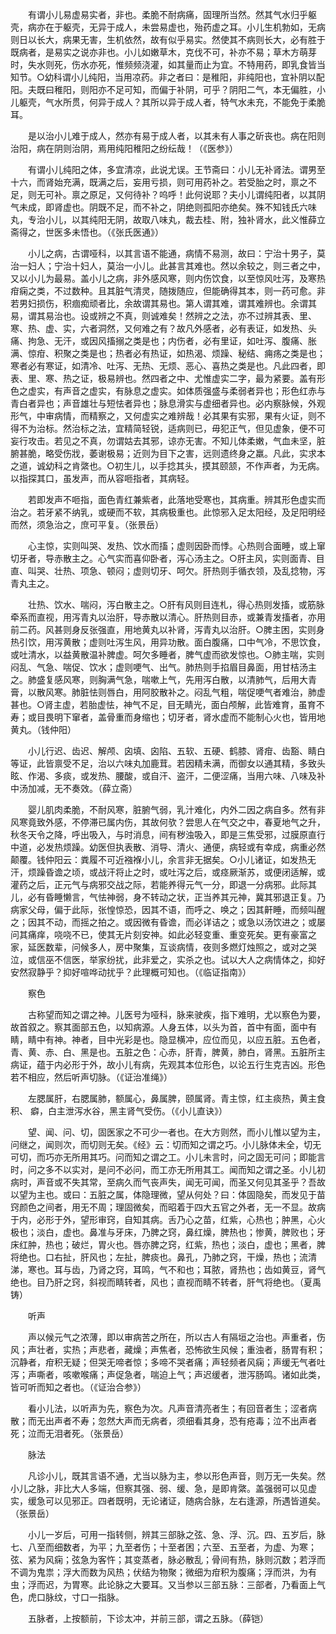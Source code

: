 <!-- { "loadSidebar": true } -->
　　有谓小儿易虚易实者，非也。柔脆不耐病痛，固理所当然。然其气水归乎躯壳，病亦在于躯壳，无异于成人，未尝易虚也，殆药虚之耳。小儿生机勃如，无病则日以长大，病果无害，生机依然，故有似乎易实。然使其不病则长大，必有胜于既病者，是易实之说亦非也。小儿如嫩草木，克伐不可，补亦不易；草木方萌芽时，失水则死，伤水亦死，惟频频浇灌，如其量而止为宜。不特用药，即乳食皆当知节。○幼科谓小儿纯阳，当用凉药。非之者曰：是稚阳，非纯阳也，宜补阴以配阳。夫既曰稚阳，则阳亦不足可知，而偏于补阴，可乎？阴阳二气，本无偏胜，小儿躯壳，气水所贯，何异于成人？其所以异于成人者，特气水未充，不能免于柔脆耳。

　　是以治小儿难于成人，然亦有易于成人者，以其未有人事之斫丧也。病在阳则治阳，病在阴则治阴，焉用纯阳稚阳之纷纭哉！（《医参》）

　　有谓小儿纯阳之体，多宜清凉，此说尤误。王节斋曰：小儿无补肾法。谓男至十六，而肾始充满，既满之后，妄用亏损，则可用药补之。若受胎之时，禀之不足，则无可补。禀之原足，又何待补？呜呼！此何说耶？夫小儿谓纯阳者，以其阴气未成，即肾虚也。阴既不足，而不补之，阴绝则孤阳亦绝矣。殊不知钱氏六味丸，专治小儿，以其纯阳无阴，故取八味丸，裁去桂、附，独补肾水，此义惟薛立斋得之，世医多未悟也。（《张氏医通》）

　　小儿之病，古谓哑科，以其言语不能通，病情不易测，故曰：宁治十男子，莫治一妇人；宁治十妇人，莫治一小儿。此甚言其难也。然以余较之，则三者之中，又以小儿为最易。盖小儿之病，非外感风寒，则内伤饮食，以至惊风吐泻，及寒热疳痫之类，不过数种。且其脏气清灵，随拨随应，但能确得其本，则一药可愈。非若男妇损伤，积痼痴顽者比，余故谓其易也。第人谓其难，谓其难辨也。余谓其易，谓其易治也。设或辨之不真，则诚难矣！然辨之之法，亦不过辨其表、里、寒、热、虚、实，六者洞然，又何难之有？故凡外感者，必有表证，如发热、头痛、拘急、无汗，或因风搐搦之类是也；内伤者，必有里证，如吐泻、腹痛、胀满、惊疳、积聚之类是也；热者必有热证，如热渴、烦躁、秘结、痈疡之类是也；寒者必有寒证，如清冷、吐泻、无热、无烦、恶心、喜热之类是也。凡此四者，即表、里、寒、热之证，极易辨也。然四者之中、尤惟虚实二字，最为紧要。盖有形色之虚实，有声音之虚实，有脉息之虚实。如体质强盛与柔弱者异也；形色红赤与青白者异也；声音雄壮与短怯者异也；脉息滑实与虚细者异也。必内察脉候，外观形气，中审病情，而精察之，又何虚实之难辨哉！必其果有实邪，果有火证，则不得不为治标。然治标之法，宜精简轻锐，适病则已，毋犯正气，但见虚象，便不可妄行攻击。若见之不真，勿谓姑去其邪，谅亦无害。不知儿体柔嫩，气血未坚，脏腑甚脆，略受伤戕，萎谢极易；近则为目下之害，远则遗终身之羸。凡此，实求本之道，诚幼科之肯綮也。○初生儿，以手捻其头，摸其颐颔，不作声者，为无病。以指探其口，虽发声，而从容咂指者，其病轻。

　　若即发声不咂指，面色青红兼紫者，此落地受寒也，其病重。辨其形色虚实而治之。若牙紧不纳乳，或硬而不软，其病极重也。此惊邪入足太阳经，及足阳明经而然，须急治之，庶可平复。（张景岳）

　　心主惊，实则叫哭、发热、饮水而搐；虚则因卧而悸。心热则合面睡，或上窜切牙者，导赤散主之。心气实而喜仰卧者，泻心汤主之。○肝主风，实则面青、目直、叫哭、壮热、项急、顿闷；虚则切牙、呵欠。肝热则手循衣领，及乱捻物，泻青丸主之。

　　壮热、饮水、喘闷，泻白散主之。○肝有风则目连札，得心热则发搐，或筋脉牵系而直视，用泻青丸以治肝，导赤散以清心。肝热则目赤，或兼青发搐者，亦用前二药。风甚则身反张强直，用地黄丸以补肾，泻青丸以治肝。○脾主困，实则身热引饮，用泻黄散；虚则吐泻生风，用异功散。面白腹痛，口中气冷，不思饮食，或吐清水，以益黄散温补脾虚。呵欠多睡者，脾气虚而欲发惊也。○肺主喘，实则闷乱、气急、喘促、饮水；虚则哽气、出气。肺热则手掐眉目鼻面，用甘桔汤主之。肺盛复感风寒，则胸满气急，喘嗽上气，先用泻白散，以清肺气，后用大青膏，以散风寒。肺脏怯则唇白，用阿胶散补之。闷乱气粗，喘促哽气者难治，肺虚甚也。○肾主虚，若胎虚怯，神气不足，目无睛光，面白颅解，此皆难育，虽育不寿；或目畏明下窜者，盖骨重而身缩也；切牙者，肾水虚而不能制心火也，皆用地黄丸。（钱仲阳）

　　小儿行迟、齿迟、解颅、囟填、囟陷、五软、五硬、鹤膝、肾疳、齿豁、睛白等证，此皆禀受不足，治以六味丸加鹿茸。若因精未满，而御女以通其精，多致头眩、作渴、多痰，或发热、腰酸，或自汗、盗汗，二便涩痛，当用六味、八味及补中汤加减，无不奏效。（薛立斋）

　　婴儿肌肉柔脆，不耐风寒，脏腑气弱，乳汁难化，内外二因之病自多。然有非风寒竟致外感，不停滞已属内伤，其故何欤？尝思人在气交之中，春夏地气之升，秋冬天令之降，呼出吸入，与时消息，间有秽浊吸入，即是三焦受邪，过膜原直行中道，必发热烦躁。幼医但执表散、消导、清火、通便，病轻或有幸成，病重必然颠覆。钱仲阳云：粪履不可近襁褓小儿，余言非无据矣。○小儿诸证，如发热无汗，烦躁昏谵之顷，或战汗将止之时，或吐泻之后，或痉厥渐苏，或便闭适解，或灌药之后，正元气与病邪交战之际，若能养得元气一分，即退一分病邪。此际其儿，必有昏睡懒言，气怯神弱，身不转动之状，正当养其元神，冀其邪退正复。乃病家父母，偏于此际，张惶惊恐，因其不语，而呼之、唤之；因其鼾睡，而频叫醒之；因其不动，而摇之拍之。或因微有昏谵，而必详诘之；或急以汤饮进之；或屡问其痛痒，哓哓不已，使其无片刻安神。如此必轻变重、重变死矣。更有豪富之家，延医数辈，问候多人，房中聚集，互谈病情，夜则多燃灯烛照之，或对之哭泣，或信巫不信医，举家纷扰，此非爱之，实杀之也。试以大人之病情体之，抑好安然寂静乎？抑好喧哗动扰乎？此理概可知也。（《临证指南》）

　　察色

　　古称望而知之谓之神。儿医号为哑科，脉来驶疾，指下难明，尤以察色为要，故首叙之。察其面部五色，以知病源。人身五体，以头为首，首中有面，面中有睛，睛中有神。神者，目中光彩是也。隐显横冲，应位而见，以应五脏。五色者，青、黄、赤、白、黑是也。五脏之色：心赤，肝青，脾黄，肺白，肾黑。五脏所主病证，蕴于内必形于外，故小儿有病，先观其本位形色，以论五行生克吉凶。形色若不相应，然后听声切脉。（《证治准绳》）

　　左腮属肝，右腮属肺，额属心，鼻属脾，颐属肾。青主惊，红主痰热，黄主食积、 癖，白主泄泻水谷，黑主肾气受伤。（《小儿直诀》）

　　望、闻、问、切，固医家之不可少一者也。在大方则然，而小儿惟以望为主，问继之，闻则次，而切则无矣。《经》云：切而知之谓之巧。小儿脉体未全，切无可切，而巧亦无所用其巧。问而知之谓之工。小儿未言时，问之固无可问；即能言时，问之多不以实对，是问不必问，而工亦无所用其工。闻而知之谓之圣。小儿初病时，声音或不失其常，至病久而气丧声失，闻无可闻，而圣又何见其圣乎？吾故以望为主也。或曰：五脏之属，体隐理微，望从何处？曰：体固隐矣，而发见于苗窍颜色之间者，用无不周；理固微矣，而昭着于四大五官之外者，无一不显。故病于内，必形于外，望形审窍，自知其病。舌乃心之苗，红紫，心热也；肿黑，心火极也；淡白，虚也。鼻准与牙床，乃脾之窍，鼻红燥，脾热也；惨黄，脾败也；牙床红肿，热也；破烂，胃火也。唇亦脾之窍，红紫，热也；淡白，虚也；黑者，脾将绝也。口右扯，肝风也；左扯，脾痰也。鼻孔，乃肺之窍，干燥，热也；流清涕，寒也。耳与齿，乃肾之窍，耳鸣，气不和也；耳脓，肾热也；齿如黄豆，肾气绝也。目乃肝之窍，斜视而睛转者，风也；直视而睛不转者，肝气将绝也。（夏禹铸）

　　听声

　　声以候元气之浓薄，即以审病苦之所在，所以古人有隔垣之治也。声重者，伤风；声壮者，实热；声悲者，藏燥；声焦者，恐怖欲生风候；重浊者，肠胃有积；沉静者，疳积无疑；但哭无啼者惊；多啼不哭者痛；声轻频者风痫；声缓无气者吐泻；声嘶者，咳嗽喉痛；声促急者，喘迫上气；声迟缓者，泄泻肠鸣。诸如此类，皆可听而知之者也。（《证治合参》）

　　看小儿法，以听声为先，察色为次。凡声音清亮者生；有回音者生；涩者病散；而无出声者不寿；忽然大声而无病者，须细看其身，恐有疮毒；泣不出声者死；泣而无泪者死。（张景岳）

　　脉法

　　凡诊小儿，既其言语不通，尤当以脉为主，参以形色声音，则万无一失矣。然小儿之脉，非比大人多端，但察其强、弱、缓、急，是即肯綮。盖强弱可以见虚实，缓急可以见邪正。四者既明，无论诸证，随病合脉，左右逢源，所遇皆道矣。（张景岳）

　　小儿一岁后，可用一指转侧，辨其三部脉之弦、急、浮、沉。四、五岁后，脉七、八至而细数者，为平；九至者伤；十至者困；六至、五至者，为虚、为寒；弦、紧为风痫；弦急为客忤；其变蒸者，脉必散乱；骨间有热，脉则沉数；若浮而不调为鬼祟；浮大而数为风热；伏结为物聚；微细为疳积为腹痛；浮而洪，为有虫；浮而迟，为胃寒。此论脉之大要耳。又当参以三部五脉：三部者，乃看面上气色，虎口脉纹，寸口一指脉。

　　五脉者，上按额前，下诊太冲，并前三部，谓之五脉。（薛铠）

